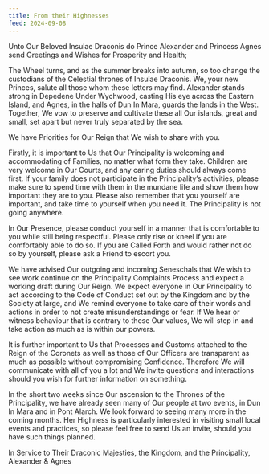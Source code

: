 ```yaml
---
title: From their Highnesses
feed: 2024-09-08
---
```


Unto Our Beloved Insulae Draconis do Prince Alexander and Princess Agnes send Greetings and Wishes for Prosperity and Health;

The Wheel turns, and as the summer breaks into autumn, so too change the custodians of the Celestial thrones of Insulae Draconis. We, your new Princes, salute all those whom these letters may find. Alexander stands strong in Depedene Under Wychwood, casting His eye across the Eastern Island, and Agnes, in the halls of Dun In Mara, guards the lands in the West. Together, We vow to preserve and cultivate these all Our islands, great and small, set apart but never truly separated by the sea. 

We have Priorities for Our Reign that We wish to share with you. 

Firstly, it is important to Us that Our Principality is welcoming and accommodating of Families, no matter what form they take. Children are very welcome in Our Courts, and any caring duties should always come first. If your family does not participate in the Principality’s activities, please make sure to spend time with them in the mundane life and show them how important they are to you. Please also remember that you yourself are important, and take time to yourself when you need it. The Principality is not going anywhere. 

In Our Presence, please conduct yourself in a manner that is comfortable to you while still being respectful. Please only rise or kneel if you are comfortably able to do so. If you are Called Forth and would rather not do so by yourself, please ask a Friend to escort you. 

We have advised Our outgoing and incoming Seneschals that We wish to see work continue on the Principality Complaints Process and expect a working draft during Our Reign. We expect everyone in Our Principality to act according to the Code of Conduct set out by the Kingdom and by the Society at large, and We remind everyone to take care of their words and actions in order to not create misunderstandings or fear. If We hear or witness behaviour that is contrary to these Our values, We will step in and take action as much as is within our powers. 

It is further important to Us that Processes and Customs attached to the Reign of the Coronets as well as those of Our Officers are transparent as much as possible without compromising Confidence. Therefore We will communicate with all of you a lot and We invite questions and interactions should you wish for further information on something. 

In the short two weeks since Our ascension to the Thrones of the Principality, we have already seen many of Our people at two events, in Dun In Mara and in Pont Alarch. We look forward to seeing many more in the coming months. Her Highness is particularly interested in visiting small local events and practices, so please feel free to send Us an invite, should you have such things planned. 

In Service to Their Draconic Majesties, the Kingdom, and the Principality,  
Alexander & Agnes  

